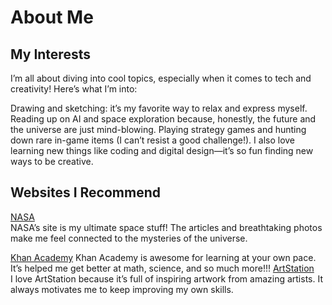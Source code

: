 # About Me

## My Interests
I’m all about diving into cool topics, especially when it comes to tech and creativity! Here’s what I’m into:

Drawing and sketching: it’s my favorite way to relax and express myself.
Reading up on AI and space exploration because, honestly, the future and the universe are just mind-blowing.
Playing strategy games and hunting down rare in-game items (I can’t resist a good challenge!).
I also love learning new things like coding and digital design—it’s so fun finding new ways to be creative.

## Websites I Recommend
[NASA](https://www.nasa.gov)  
NASA’s site is my ultimate space stuff! The articles and breathtaking photos make me feel connected to the mysteries of the universe.

[Khan Academy](https://www.khanacademy.org)
Khan Academy is awesome for learning at your own pace. It’s helped me get better at math, science, and so much more!!!
 [ArtStation](https://www.artstation.com)  
I love ArtStation because it’s full of inspiring artwork from amazing artists. It always motivates me to keep improving my own skills.
